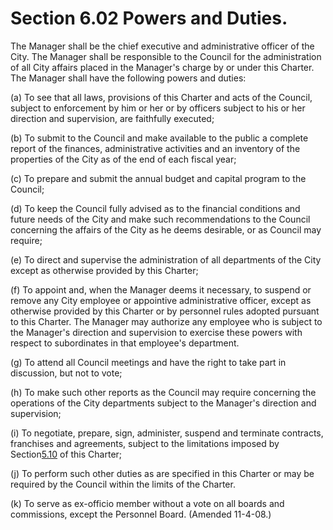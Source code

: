 Section 6.02 Powers and Duties.
===============================

The Manager shall be the chief executive and administrative officer of
the City. The Manager shall be responsible to the Council for the
administration of all City affairs placed in the Manager's charge by or
under this Charter. The Manager shall have the following powers and
duties:

​(a) To see that all laws, provisions of this Charter and acts of the
Council, subject to enforcement by him or her or by officers subject to
his or her direction and supervision, are faithfully executed;

​(b) To submit to the Council and make available to the public a
complete report of the finances, administrative activities and an
inventory of the properties of the City as of the end of each fiscal
year;

​(c) To prepare and submit the annual budget and capital program to the
Council;

​(d) To keep the Council fully advised as to the financial conditions
and future needs of the City and make such recommendations to the
Council concerning the affairs of the City as he deems desirable, or as
Council may require;

​(e) To direct and supervise the administration of all departments of
the City except as otherwise provided by this Charter;

​(f) To appoint and, when the Manager deems it necessary, to suspend or
remove any City employee or appointive administrative officer, except as
otherwise provided by this Charter or by personnel rules adopted
pursuant to this Charter. The Manager may authorize any employee who is
subject to the Manager's direction and supervision to exercise these
powers with respect to subordinates in that employee's department.

​(g) To attend all Council meetings and have the right to take part in
discussion, but not to vote;

​(h) To make such other reports as the Council may require concerning
the operations of the City departments subject to the Manager's
direction and supervision;

​(i) To negotiate, prepare, sign, administer, suspend and terminate
contracts, franchises and agreements, subject to the limitations imposed
by Section[5.10](13adf2f6.html) of this Charter;

​(j) To perform such other duties as are specified in this Charter or
may be required by the Council within the limits of the Charter.

​(k) To serve as ex-officio member without a vote on all boards and
commissions, except the Personnel Board. (Amended 11-4-08.)
